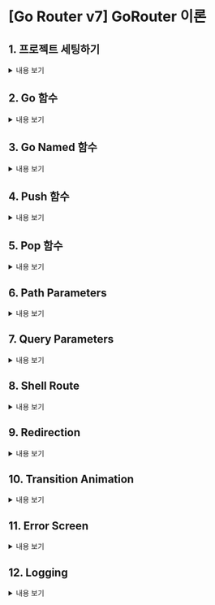 # [Go Router v7] GoRouter 이론

## 1. 프로젝트 세팅하기
<details>
<summary> 내용 보기</summary>
<br>

- pubspec.yaml 에 go_router 의존성을 추가한다.
- route/router.dart 파일을 만들고 GoRouter 클래스를 사용하여 router 를 만든다.
- GoRouter 의 route 속성에는 GoRoute 들이 들어간다.

    ```
        final router = GoRouter(
            routes: [
                GoRoute(
                    path: '/',
                    builder: (context, state) {
                        return const RootScreen();
                    },
                )
            ],
        );
    ```
- main.dart 에서 MaterialApp.router 를 return 해준다.

    ```
        Widget build(BuildContext context) {
            return MaterialApp.router(
                routerConfig: router,
            );
        }
    ```
- 보통 '/' path 가 기본 default path 이다.
</details>

## 2. Go 함수
<details>
<summary> 내용 보기</summary>
<br>

- GoRoute 안에 routes 속성에 다시 GoRoute 를 추가할수 있다.

    ```
        GoRoute(
            path: '/',
            builder: (context, state) {
                return const RootScreen();
            },
            routes: [
                GoRoute(
                    path: 'basic',
                    builder: (context, state) {
                        return const BasicScreen();
                    },
                )
            ],
        )    
    ```
- 스크린 이동이 일어나야 하는 곳에서 context.go('/path') 를 사용하면 된다.

    ```
        onPressed: () {
            context.go('/basic');
        },
    ```
</details>

## 3. Go Named 함수
<details>
<summary> 내용 보기</summary>
<br>

- GoRoute 의 name 속성을 사용하면 라우터에 이름을 지정하여 이동할수 있다.
- 라우터 경로가 길어질 경우 goNamed 함수를 사용하는게 편하다.

    ```
        <!-- name 속성에 라우터 이름 정의 -->

        GoRoute(
          path: 'named',
          name: 'named_screen',
          builder: (context, state) {
            return const NamedScreen();
          },
        ),

        <!-- 사용하는 부분 -->

        onPressed: () {
            context.goNamed('named_screen');
        },
    ```

</details>

## 4. Push 함수
<details>
<summary> 내용 보기</summary>
<br>

- GoRouter 는 nested 되어있는 구조의 라우터를 그대로 그려주는 장점을 가지고 있다.
- push 는 현재 라우터 스택 상태에서 이동하는 스크린을 추가하는 형태로 이동한다.
- go 는 라우터 구조 형태 대로 라우터 스택을 새로 생성한다.

    ```
        <!-- push_screen 에서 context.go('/basic') 을 하면 라우터 구조 형태로 새로 생성된다.  -->

        ElevatedButton(
            onPressed: () {
              context.go('/basic');
            },
            child: const Text('Go Basic'),
        ),

        <!-- push_screen 에서 context.push('/basic') 을 하면 현재 라우터 구조 위에 추가가 된다. -->

        ElevatedButton(
            onPressed: () {
                context.push('/basic');
            },
            child: const Text('Push Basic'),
        ),
    ```
</details>

## 5. Pop 함수
<details>
<summary> 내용 보기</summary>
<br>

- pop 함수를 사용하면 현재 라우터 스택에서 뒤로 한칸 갈수 있다.
- pop 함수에 파라미터를 전달하면 pop 으로 이동되는 화면에서 받아볼수 있다.
- push 에서는 async 와 await 를 사용해서 값을 기다려야 한다.

    ```
        <!-- Push -->

        ElevatedButton(
            onPressed: () async {
                final result = await context.push('/pop/return');

                print(result);
            },
            child: const Text('Push Pop Return Screen'),
        ),

        <!-- Pop -->

        ElevatedButton(
            onPressed: () {
              context.pop('Walking!!');
            },
            child: const Text('Pop'),
        ),
    ```
</details>

## 6. Path Parameters
<details>
<summary> 내용 보기</summary>
<br>

- path 에 : 를 사용해서 변수를 받을수 있다.
- GoRouterState.of(context) 를 사용하면 라우터의 상태를 가지고 올수 있다.
- GoRouter 에서는 builder 안의 return widget 이 중요한게 아니라 path 가 중요하다.

    ```
        GoRoute(
          path: 'path_param/:id',
          builder: (context, state) {
            return const PathParamScreen();
          },
          routes: [
            GoRoute(
              path: ':name',
              builder: (context, state) {
                return const PathParamScreen();
              },
            ),
          ],
        ),


        Text('Path Param : ${GoRouterState.of(context).pathParameters}'),        
    ```
</details>

## 7. Query Parameters
<details>
<summary> 내용 보기</summary>
<br>

- Query Parameter 는 map 형식으로 쿼리스트링을 전달한다.
- context.push 를 할때 Uri() 를 사용하여 path 와 queryParameters 를 설정한다.
- Query Parameter 역시 GoRouterState.of(state) 에서 확인할수 있다.
    ```
        Text('Query Parameter : ${GoRouterState.of(context).queryParameters}'),

        onPressed: () {
              context.push(
                Uri(
                  path: '/query_param',
                  queryParameters: {
                    'name': 'walkerJung',
                    'age': '31',
                  },
                ).toString(),
            );
        }, 
    ```
</details>

## 8. Shell Route
<details>
<summary> 내용 보기</summary>
<br>

- 이론적으로는 네비게이터를 중첩시켜 사용하는 기능이다.
- ShellRoute 는 builder 와 routes 필드를 설정하여 구성할수 있다.
- builder 에는 child 파라미터가 추가되고, 이 child 들로 구성된다.
- builder 에서 파라미터로 받고있는 child 는 routes 속성에 있는 라우트들을 의미한다.

    ```
        <!-- NestedScreen 을 NestedChildScreen 들로 구성한 상태 -->

        ShellRoute(
          builder: (context, state, child) {
            return NestedScreen(child: child);
          },
          routes: [
            GoRoute(
              path: 'nested/a',
              builder: (context, state) => const NestedChildScreen(
                routeName: '/nested/a',
              ),
            ),
            GoRoute(
              path: 'nested/b',
              builder: (context, state) => const NestedChildScreen(
                routeName: '/nested/b',
              ),
            ),
            GoRoute(
              path: 'nested/c',
              builder: (context, state) => const NestedChildScreen(
                routeName: '/nested/c',
              ),
            )
          ],
        )
    ```
</details>

## 9. Redirection
<details>
<summary> 내용 보기</summary>
<br>

- GoRouter 에 redirect 속성을 사용해서 스크린 이동이 제한되어야 하는 상태일때 redirect 를 시킬수 있다.
- redirect 는 context 와 state 를 인자로 받고, state 는 GoRouterState 이다.
- return 을 string 으로 하면 해당 path 로 이동한다.
- return 을 null 로 하면 이동하려던 path 로 이동한다.
- GoRouter 의 redirect 속성은 모든 라우트 전체에 적용이된다.
- 위와 같은 방법으로 똑같이 GoRoute 에도 redirect 를 사용하면, 해당 라우트로 이동할때만 redirect 를 사용한다.

    ```
        <!-- 전체 라우터에 적용되는 redirect -->

        final router = GoRouter(
            redirect: (context, state) {
                // return string (path) -> 해당 라우트로 이동한다.
                // return null -> 이동하려던 라우트로 이동한다.
                if (state.location == '/login/private' && !authState) {
                return '/login';
                }
                return null;
            }
            ...
        )

        <!-- 해당 라우트로 이동할때 적용되는 redierect -->

        GoRoute(
            path: 'private',
            builder: (context, state) {
                return const PrivateScreen();
            },
            redirect: (context, state) {
                if (!authState) {
                    return '/login2';
                }
                return null;
            },
        )
    ```
</details>

## 10. Transition Animation
<details>
<summary> 내용 보기</summary>
<br>

- GoRoute 에 builder 대신 pageBuilder 를 사용해서 스크린 이동간에 에니메이션을 추가할수 있다.
</details>

## 11. Error Screen
<details>
<summary> 내용 보기</summary>
<br>

- GoRouter 의 errorBuilder 속성을 사용하여 Error Page 를 만들수 있다.
- errorBuilder 는 context, state 를 받기 때문에 어떤 에러가 발생했는지 state 를 통해서 알수 있다.

    ```
        errorBuilder: (context, state) => ErrorScreen(
            error: state.error.toString(),
        ),    
    ```
</details>

## 12. Logging
<details>
<summary> 내용 보기</summary>
<br>

-

</details>